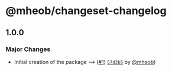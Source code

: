 # @mheob/changeset-changelog

## 1.0.0

### Major Changes

- Initial creation of the package --> ([#1](https://github.com/mheob/changeset-changelog/pull/1))
  [`57d3b5`](https://github.com/mheob/changeset-changelog/commit/57d3b5c57cf4126c0fdd54d10d51969fe5280fa7) by
  [@mheob](https://github.com/mheob))
